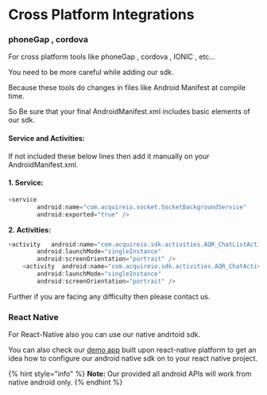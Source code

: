 # Cross Platform Integrations

### phoneGap , cordova 

For cross platform tools like phoneGap , cordova , IONIC , etc…

You need to be more careful while adding our sdk.

Because these tools do changes in files like Android Manifest at compile time.

So Be sure that your final AndroidManifest.xml includes basic elements of our sdk.

#### **Service and Activities:**

If not included these below lines then add it manually on your AndroidManifest.xml.

#### **1. Service:**

```javascript
<service
		android:name="com.acquireio.socket.SocketBackgroundService"
		android:exported="true" />
```

 **2. Activities:**

```javascript
<activity   android:name="com.acquireio.sdk.activities.AQR_ChatListActivity"
		android:launchMode="singleInstance"
		android:screenOrientation="portrait" />
	<activity  android:name="com.acquireio.sdk.activities.AQR_ChatActivity"
		android:launchMode="singleInstance"
		android:screenOrientation="portrait" />
```

Further if you are facing any difficulty then please contact us.

### React Native

For React-Native also you can use our native andrtoid sdk.

You can also check our [demo app](https://github.com/acquireio/acquireReactProject) built upon react-native platform to get an idea how to configure our android native sdk on to your react native project.

{% hint style="info" %}
 **Note:** Our provided all android APIs will work from native android only.
{% endhint %}



